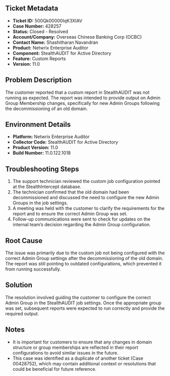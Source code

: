 ## Ticket Metadata
- **Ticket ID:** 500Qk00000IqK3XIAV
- **Case Number:** 428257
- **Status:** Closed - Resolved
- **Account/Company:** Overseas Chinese Banking Corp (OCBC)
- **Contact Name:** Shashitharan Navandran
- **Product:** Netwrix Enterprise Auditor
- **Component:** StealthAUDIT for Active Directory
- **Feature:** Custom Reports
- **Version:** 11.0

## Problem Description
The customer reported that a custom report in StealthAUDIT was not running as expected. The report was intended to provide output on Admin Group Membership changes, specifically for new Admin Groups following the decommissioning of an old domain.

## Environment Details
- **Platform:** Netwrix Enterprise Auditor
- **Collector Code:** StealthAUDIT for Active Directory
- **Product Version:** 11.0
- **Build Number:** 11.0.122.1018

## Troubleshooting Steps
1. The support technician reviewed the custom job configuration pointed at the StealthIntercept database.
2. The technician confirmed that the old domain had been decommissioned and discussed the need to configure the new Admin Groups in the job settings.
3. A meeting was held with the customer to clarify the requirements for the report and to ensure the correct Admin Group was set.
4. Follow-up communications were sent to check for updates on the internal team’s decision regarding the Admin Group configuration.

## Root Cause
The issue was primarily due to the custom job not being configured with the correct Admin Group settings after the decommissioning of the old domain. The report was still pointing to outdated configurations, which prevented it from running successfully.

## Solution
The resolution involved guiding the customer to configure the correct Admin Group in the StealthAUDIT job settings. Once the appropriate group was set, subsequent reports were expected to run correctly and provide the required output.

## Notes
- It is important for customers to ensure that any changes in domain structure or group memberships are reflected in their report configurations to avoid similar issues in the future.
- This case was identified as a duplicate of another ticket (Case 00428752), which may contain additional context or resolutions that could be beneficial for future reference.